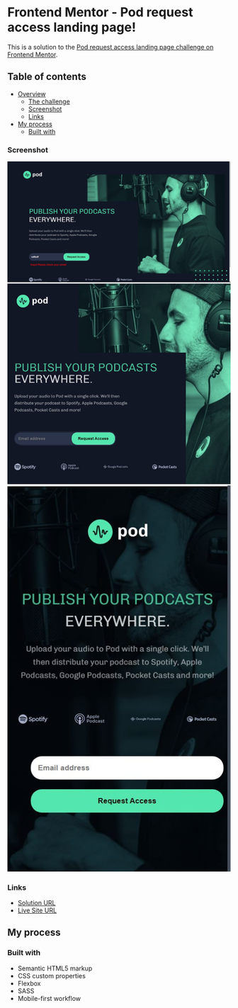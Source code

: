 # Frontend Mentor - Pod request access landing page!

This is a solution to the [Pod request access landing page challenge on Frontend Mentor](https://www.frontendmentor.io/challenges/pod-request-access-landing-page-eyTmdkLSG). 

## Table of contents

- [Overview](#overview)
  - [The challenge](#the-challenge)
  - [Screenshot](#screenshot)
  - [Links](#links)
- [My process](#my-process)
  - [Built with](#built-with)

### Screenshot
![Desktop](./desktop.jpg)
![Tablet](./tablet.jpg)
![Mobile](./mobile.jpg)

### Links

- [Solution URL](https://github.com/mriyaz/Pod-request-access-landing-page-challenge)
- [Live Site URL](https://mriyaz.github.io/Pod-request-access-landing-page-challenge/)

## My process

### Built with

- Semantic HTML5 markup
- CSS custom properties
- Flexbox
- SASS
- Mobile-first workflow
